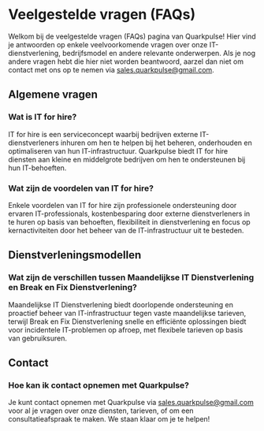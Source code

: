 # Veelgestelde vragen (FAQs)

Welkom bij de veelgestelde vragen (FAQs) pagina van Quarkpulse! Hier vind je antwoorden op enkele veelvoorkomende vragen over onze IT-dienstverlening, bedrijfsmodel en andere relevante onderwerpen. Als je nog andere vragen hebt die hier niet worden beantwoord, aarzel dan niet om contact met ons op te nemen via sales.quarkpulse@gmail.com.

## Algemene vragen

### Wat is IT for hire?

IT for hire is een serviceconcept waarbij bedrijven externe IT-dienstverleners inhuren om hen te helpen bij het beheren, onderhouden en optimaliseren van hun IT-infrastructuur. Quarkpulse biedt IT for hire diensten aan kleine en middelgrote bedrijven om hen te ondersteunen bij hun IT-behoeften.

### Wat zijn de voordelen van IT for hire?

Enkele voordelen van IT for hire zijn professionele ondersteuning door ervaren IT-professionals, kostenbesparing door externe dienstverleners in te huren op basis van behoeften, flexibiliteit in dienstverlening en focus op kernactiviteiten door het beheer van de IT-infrastructuur uit te besteden.

## Dienstverleningsmodellen

### Wat zijn de verschillen tussen Maandelijkse IT Dienstverlening en Break en Fix Dienstverlening?

Maandelijkse IT Dienstverlening biedt doorlopende ondersteuning en proactief beheer van IT-infrastructuur tegen vaste maandelijkse tarieven, terwijl Break en Fix Dienstverlening snelle en efficiënte oplossingen biedt voor incidentele IT-problemen op afroep, met flexibele tarieven op basis van gebruiksuren.

## Contact

### Hoe kan ik contact opnemen met Quarkpulse?

Je kunt contact opnemen met Quarkpulse via sales.quarkpulse@gmail.com voor al je vragen over onze diensten, tarieven, of om een consultatieafspraak te maken. We staan klaar om je te helpen!
